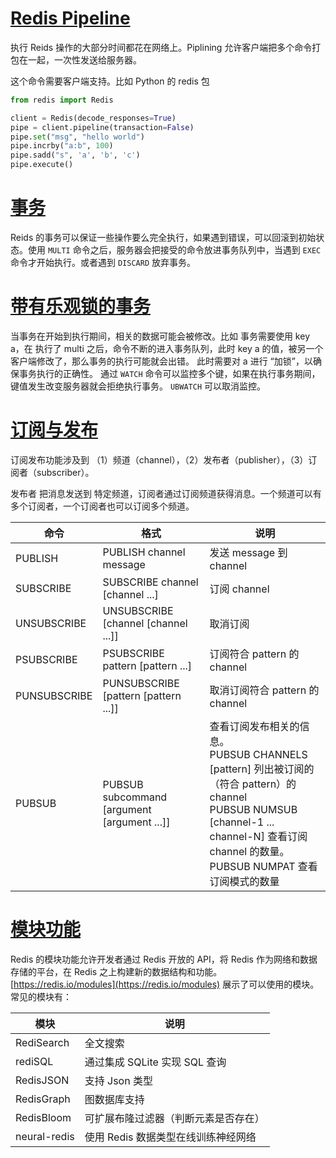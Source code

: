 <h1 id='Pipeline'><a href='#Pipeline'>Redis Pipeline</a></h1>

执行 Reids 操作的大部分时间都花在网络上。Piplining 允许客户端把多个命令打包在一起，一次性发送给服务器。

这个命令需要客户端支持。比如 Python 的 redis 包

```python
from redis import Redis

client = Redis(decode_responses=True)
pipe = client.pipeline(transaction=False)
pipe.set("msg", "hello world")
pipe.incrby("a:b", 100)
pipe.sadd("s", 'a', 'b', 'c')
pipe.execute()
```

<h1 id='Transaction'><a href='#Transaction'>事务</a></h1>

Reids 的事务可以保证一些操作要么完全执行，如果遇到错误，可以回滚到初始状态。使用 `MULTI` 命令之后，服务器会把接受的命令放进事务队列中，当遇到 `EXEC` 命令才开始执行。或者遇到  `DISCARD` 放弃事务。


<h1 id='lock-transaction'><a href='#lock-transaction'>带有乐观锁的事务</a></h1>

当事务在开始到执行期间，相关的数据可能会被修改。比如 事务需要使用 key a，在 执行了 multi 之后，命令不断的进入事务队列，此时 key a 的值，被另一个客户端修改了，那么事务的执行可能就会出错。 此时需要对 a 进行 “加锁”，以确保事务执行的正确性。
通过 `WATCH` 命令可以监控多个键，如果在执行事务期间，键值发生改变服务器就会拒绝执行事务。 `UBWATCH` 可以取消监控。


<h1 id='pubsub'><a href='#pubsub'>订阅与发布</a></h1>

订阅发布功能涉及到 （1）频道（channel），（2）发布者（publisher），（3）订阅者（subscriber）。

发布者 把消息发送到 特定频道，订阅者通过订阅频道获得消息。一个频道可以有多个订阅者，一个订阅者也可以订阅多个频道。

| 命令 | 格式 | 说明 |
| ---- | ---- | ---- |
| PUBLISH | PUBLISH channel message | 发送 message 到 channel |
|   SUBSCRIBE  | SUBSCRIBE channel [channel ...] | 订阅 channel |
| UNSUBSCRIBE | UNSUBSCRIBE [channel [channel ...]] | 取消订阅 |
| PSUBSCRIBE | PSUBSCRIBE pattern [pattern ...] | 订阅符合 pattern 的 channel |
| PUNSUBSCRIBE | PUNSUBSCRIBE <br/> [pattern [pattern ...]] | 取消订阅符合 pattern 的 channel |
| PUBSUB | PUBSUB subcommand <br/> [argument [argument ...]] | 查看订阅发布相关的信息。 <br/> PUBSUB CHANNELS [pattern] 列出被订阅的（符合 pattern）的 channel <br/> PUBSUB NUMSUB [channel-1 ... channel-N] 查看订阅 channel 的数量。<br/> PUBSUB NUMPAT 查看订阅模式的数量 |

<h1 id='module'><a href='#module'>模块功能</a></h1>

Redis 的模块功能允许开发者通过 Redis 开放的 API，将 Redis 作为网络和数据存储的平台，在 Redis 之上构建新的数据结构和功能。[https://redis.io/modules](https://redis.io/modules) 展示了可以使用的模块。常见的模块有：

| 模块 | 说明 |
| --- | ---- |
| RediSearch | 全文搜索 |
| rediSQL | 通过集成 SQLite 实现 SQL 查询 |
| RedisJSON | 支持 Json 类型 |
| RedisGraph | 图数据库支持 |
| RedisBloom | 可扩展布隆过滤器（判断元素是否存在） |
| neural-redis | 使用 Redis 数据类型在线训练神经网络 |
